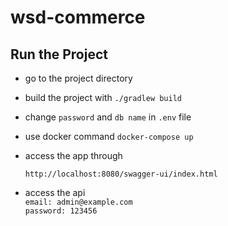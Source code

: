 # wsd-commerce

## Run the Project
 
 - go to the project directory
 - build the project with `./gradlew build`
 - change `password` and `db name` in `.env` file
 - use docker command `docker-compose up`
 - access the app through 

   ``http://localhost:8080/swagger-ui/index.html``
 - access the api <br>
    ``email: admin@example.com`` <br>
    ``password: 123456``